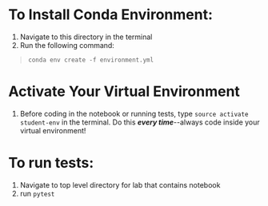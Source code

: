 # To Install Conda Environment:

1. Navigate to this directory in the terminal
1. Run the following command:
 > `conda env create -f environment.yml`

# Activate Your Virtual Environment

1. Before coding in the notebook or running tests, type `source activate student-env` in the terminal. Do this **_every time_**--always code inside your virtual environment!

# To run tests:

1. Navigate to top level directory for lab that contains notebook
1. run `pytest`
